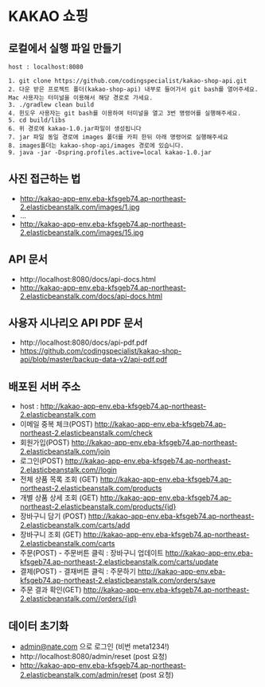 # KAKAO 쇼핑

## 로컬에서 실행 파일 만들기
```text
host : localhost:8080

1. git clone https://github.com/codingspecialist/kakao-shop-api.git
2. 다운 받은 프로젝트 폴더(kakao-shop-api) 내부로 들어가서 git bash를 열어주세요. Mac 사용자는 터미널을 이용해서 해당 경로로 가세요.
3. ./gradlew clean build
4. 윈도우 사용자는 git bash를 이용하여 터미널을 열고 3번 명령어를 실행해주세요.
5. cd build/libs
6. 위 경로에 kakao-1.0.jar파일이 생성됩니다
7. jar 파일 동일 경로에 images 폴더를 카피 한뒤 아래 명령어로 실행해주세요
8. images폴더는 kakao-shop-api/images 경로에 있습니다.
9. java -jar -Dspring.profiles.active=local kakao-1.0.jar
```

## 사진 접근하는 법
- http://kakao-app-env.eba-kfsgeb74.ap-northeast-2.elasticbeanstalk.com/images/1.jpg
- ...
- http://kakao-app-env.eba-kfsgeb74.ap-northeast-2.elasticbeanstalk.com/images/15.jpg
## API 문서
- http://localhost:8080/docs/api-docs.html
- http://kakao-app-env.eba-kfsgeb74.ap-northeast-2.elasticbeanstalk.com/docs/api-docs.html

## 사용자 시나리오 API PDF 문서
- http://localhost:8080/docs/api-pdf.pdf
- https://github.com/codingspecialist/kakao-shop-api/blob/master/backup-data-v2/api-pdf.pdf

## 배포된 서버 주소
- host : http://kakao-app-env.eba-kfsgeb74.ap-northeast-2.elasticbeanstalk.com
- 이메일 중복 체크(POST) http://kakao-app-env.eba-kfsgeb74.ap-northeast-2.elasticbeanstalk.com/check
- 회원가입(POST) http://kakao-app-env.eba-kfsgeb74.ap-northeast-2.elasticbeanstalk.com/join
- 로그인(POST) http://kakao-app-env.eba-kfsgeb74.ap-northeast-2.elasticbeanstalk.com//login
- 전체 상품 목록 조회 (GET) http://kakao-app-env.eba-kfsgeb74.ap-northeast-2.elasticbeanstalk.com/products
- 개별 상품 상세 조회 (GET) http://kakao-app-env.eba-kfsgeb74.ap-northeast-2.elasticbeanstalk.com/products/{id}
- 장바구니 담기 (POST) http://kakao-app-env.eba-kfsgeb74.ap-northeast-2.elasticbeanstalk.com/carts/add
- 장바구니 조회 (GET) http://kakao-app-env.eba-kfsgeb74.ap-northeast-2.elasticbeanstalk.com/carts
- 주문(POST) - 주문버튼 클릭 : 장바구니 업데이트 http://kakao-app-env.eba-kfsgeb74.ap-northeast-2.elasticbeanstalk.com/carts/update
- 결제(POST) - 결재버튼 클릭 : 주문하기 http://kakao-app-env.eba-kfsgeb74.ap-northeast-2.elasticbeanstalk.com/orders/save
- 주문 결과 확인(GET) http://kakao-app-env.eba-kfsgeb74.ap-northeast-2.elasticbeanstalk.com//orders/{id}

## 데이터 초기화
- admin@nate.com 으로 로그인 (비번 meta1234!)
- http://localhost:8080/admin/reset (post 요청)
- http://kakao-app-env.eba-kfsgeb74.ap-northeast-2.elasticbeanstalk.com/admin/reset (post 요청)
